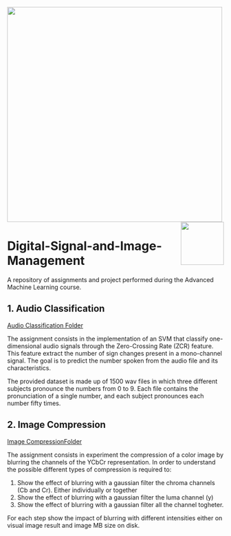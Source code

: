 <p float="left">

 <img src="https://github.com/rconfa/Digital-Signal-and-Image-Management/blob/main/images/DSLogo.png" width = "500"/>
 <img src="https://github.com/rconfa/Digital-Signal-and-Image-Management/blob/main/images/BicoccaLogo.png" width = "100" align="right"/>
</p>

# Digital-Signal-and-Image-Management
A repository of assignments and project performed during the Advanced Machine Learning course. 

## 1. Audio Classification
[Audio Classification Folder](Assignment1-AudioClassification/)

The assignment consists in the implementation of an SVM that classify one-dimensional audio signals through the Zero-Crossing Rate (ZCR) feature. This feature extract the number of sign changes present in a mono-channel signal. The goal is to predict the number spoken from the audio file and its characteristics.

The provided dataset is made up of 1500 wav files in which three different subjects pronounce the numbers from 0 to 9. Each file contains the pronunciation of a single number, and each subject pronounces each number fifty times.

## 2. Image Compression
[Image CompressionFolder](Assignment2-ImageCompression/)

The assignment consists in experiment the compression of a color image by blurring the channels of the YCbCr representation. In order to understand the possible different types of compression is required to:
1. Show the effect of blurring with a gaussian filter the chroma channels (Cb and Cr). Either individually or together
2. Show the effect of blurring with a gaussian filter the luma channel (y)
3. Show the effect of blurring with a gaussian filter all the channel togheter.

For each step show the impact of blurring with different intensities either on visual image result and image MB size on disk.
